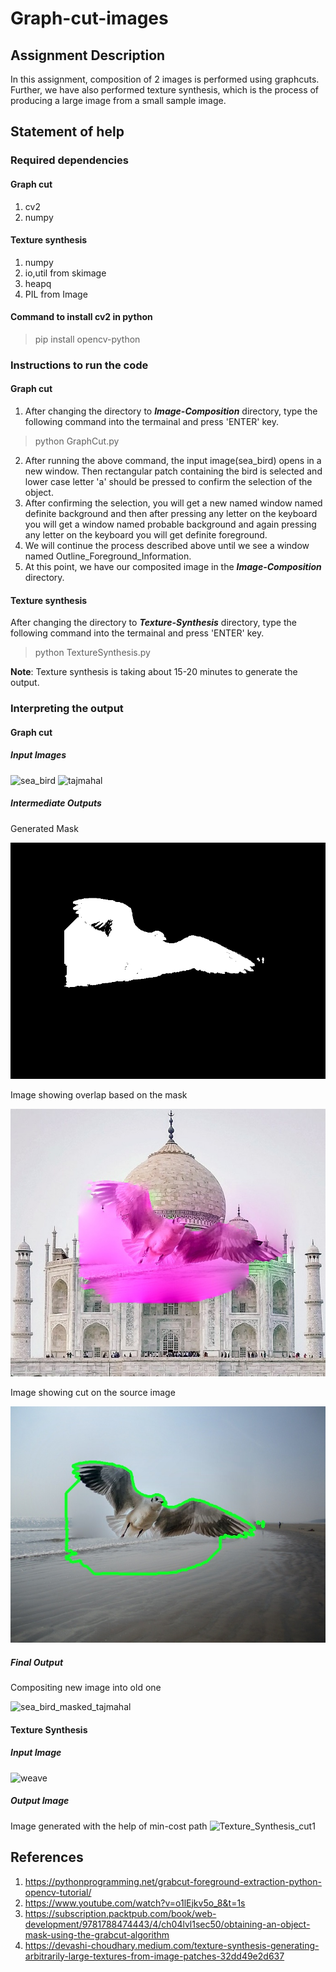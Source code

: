 # Graph-cut-images

## Assignment Description
In this assignment, composition of 2 images is performed using graphcuts. Further, we have also performed texture synthesis, which is the process of  producing a large image from a small sample image.

## Statement of help

### Required dependencies

#### Graph cut
1. cv2
2. numpy



#### Texture synthesis
1. numpy
2. io,util from skimage
3. heapq
4. PIL from Image

#### Command to install cv2 in python
>pip install opencv-python

### Instructions to run the code
#### Graph cut
1. After changing the directory to ***Image-Composition*** directory, type the following command into the termainal and press 'ENTER' key.
>python GraphCut.py
2. After running the above command, the input image(sea_bird) opens in a new window. Then rectangular patch containing the bird is selected and lower case letter 'a' should be pressed to confirm the selection of the object.
3. After confirming the selection, you will get a new named window named definite background and then after pressing any letter on the keyboard you will get a window named probable background and again pressing any letter on the keyboard you will get definite foreground.
4. We will continue the process described above until we see a window named Outline_Foreground_Information.
5. At this point, we have our composited image in the ***Image-Composition*** directory.

#### Texture synthesis
After changing the directory to ***Texture-Synthesis*** directory, type the following command into the termainal and press 'ENTER' key.
>python TextureSynthesis.py

**Note**: Texture synthesis is taking about 15-20 minutes to generate the output.

### Interpreting the output
#### Graph cut

 ##### Input Images
  
 ![sea_bird](https://user-images.githubusercontent.com/28916768/165418100-2cdb9867-2e16-4863-b116-ab93cf10eb87.jpg)
 ![tajmahal](https://user-images.githubusercontent.com/28916768/165418309-e5231f67-4a05-4861-aa47-119eac79d899.jpg)

  ##### Intermediate Outputs
   Generated Mask
   
  ![sea_bird_mask](https://github.com/Akhil-Movva/Graph-cut-images/blob/main/Image-Composition/sea_bird_mask.png)
  
  Image showing overlap based on the mask
  
  ![Destination_Trasparant](https://github.com/Akhil-Movva/Graph-cut-images/blob/main/Image-Composition/Destination_Trasparant.jpg)
  
  Image showing cut on the source image
  
  ![outline_foreground_info](https://github.com/Akhil-Movva/Graph-cut-images/blob/main/Image-Composition/Outline_ForeGround_Info.jpg)

  
  
  ##### Final Output
   Compositing new image into old one
   
  ![sea_bird_masked_tajmahal](https://user-images.githubusercontent.com/28916768/165418907-a1c8964d-d264-4755-867d-0576385b3ba6.jpg)

  #### Texture Synthesis
  
  ##### Input Image
  ![weave](https://user-images.githubusercontent.com/28916768/165419398-e7850793-4511-45f0-9135-0c78f130e20e.jpg)

  
  ##### Output Image
  
  Image generated with the help of min-cost path
  ![Texture_Synthesis_cut1](https://user-images.githubusercontent.com/28916768/165419557-b4a39576-6752-46a1-9954-20bd42181e5c.jpg)



 ## References
 
 1. https://pythonprogramming.net/grabcut-foreground-extraction-python-opencv-tutorial/
 2. https://www.youtube.com/watch?v=o1lEjkv5o_8&t=1s
 3. https://subscription.packtpub.com/book/web-development/9781788474443/4/ch04lvl1sec50/obtaining-an-object-mask-using-the-grabcut-algorithm
 4. https://devashi-choudhary.medium.com/texture-synthesis-generating-arbitrarily-large-textures-from-image-patches-32dd49e2d637
 







 
 
